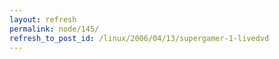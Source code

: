 ```yaml
---
layout: refresh
permalink: node/145/
refresh_to_post_id: /linux/2006/04/13/supergamer-1-livedvd
---
```

